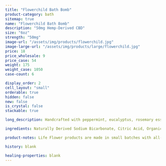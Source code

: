 ```yaml
---
title: "Flowerchild Bath Bomb"
product-category: bath
sitemap: true
name: "Flowerchild Bath Bomb"
description: "50mg Hemp-Derived CBD"
size: "6oz"
strength: "50mg"
image-url: "/assets/img/products/flowerchild.jpg"
image-large-url: "/assets/img/products/large/flowerchild.jpg"
price: 18
price_wholesale: 9
price_case: 54
weight: 175
weight_case: 1050
case-count: 6

display_order: 2
cell_layout: "small"
orderable: true
hidden: false
new: false
is_crystal: false
stackable: true

long_description: Handcrafted with peppermint, eucalyptus, rosemary essential oils, and fresh, locally-grown healing herbs. This bomb is intended to take you back to the "Summer of Love". Back then, it was custom for "flower children" to wear bright colors and hand out flowers, hugs, and spread the messages of unity, peace, and love. With its bright colors, an array of bright flowers and a quartz crystal point this bomb is sure to take you back.

ingredients: Naturally Derived Sodium Bicarbonate, Citric Acid, Organic Coconut Oil, Organic Hemp-Derived Cannabidiol Isolate, Whitch Hazel, Plant Based Color, Lavender, Rosemary & Eucalyptus Essential Oils, Organic Blend of Herbs, Cleansed & Charged Quartz

product-notes: Life Flower products are made in small batches with all-natural and boutique ingredients. Orders are processed and ship within 14 business days. Please allow additional time for&nbsp;delivery.

history: blank

healing-properties: blank
---
```

